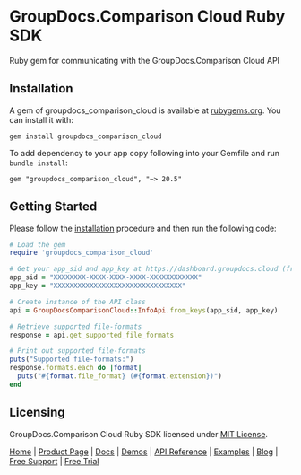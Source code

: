 # GroupDocs.Comparison Cloud Ruby SDK
Ruby gem for communicating with the GroupDocs.Comparison Cloud API

## Installation

A gem of groupdocs_comparison_cloud is available at [rubygems.org](https://rubygems.org). You can install it with:

```shell
gem install groupdocs_comparison_cloud
```    

To add dependency to your app copy following into your Gemfile and run `bundle install`:

```
gem "groupdocs_comparison_cloud", "~> 20.5"
```

## Getting Started

Please follow the [installation](#installation) procedure and then run the following code:
```ruby
# Load the gem
require 'groupdocs_comparison_cloud'

# Get your app_sid and app_key at https://dashboard.groupdocs.cloud (free registration is required).
app_sid = "XXXXXXXX-XXXX-XXXX-XXXX-XXXXXXXXXXXX"
app_key = "XXXXXXXXXXXXXXXXXXXXXXXXXXXXXXXX"

# Create instance of the API class
api = GroupDocsComparisonCloud::InfoApi.from_keys(app_sid, app_key)

# Retrieve supported file-formats
response = api.get_supported_file_formats

# Print out supported file-formats
puts("Supported file-formats:")
response.formats.each do |format|
  puts("#{format.file_format} (#{format.extension})") 
end
```

## Licensing
GroupDocs.Comparison Cloud Ruby SDK licensed under [MIT License](LICENSE).

[Home](https://www.groupdocs.cloud/) | [Product Page](https://products.groupdocs.cloud/comparison/ruby) | [Docs](https://docs.groupdocs.cloud/comparison/) | [Demos](https://products.groupdocs.app/comparison/family) | [API Reference](https://apireference.groupdocs.cloud/comparison/) | [Examples](https://github.com/groupdocs-comparison-cloud/groupdocs-comparison-cloud-ruby) | [Blog](https://blog.groupdocs.cloud/category/comparison/) | [Free Support](https://forum.groupdocs.cloud/c/comparison) | [Free Trial](https://purchase.groupdocs.cloud/trial)
